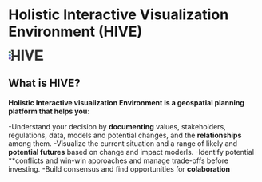 # Holistic Interactive Visualization Environment (HIVE)

![](images/HIVE-logo-small.png)
## What is HIVE?

**Holistic Interactive visualization Environment is a geospatial planning platform that helps you**:

-Understand your decision by **documenting** values, stakeholders, regulations, data, models and potential changes, and the **relationships** among them.
-Visualize the current situation and a range of likely and **potential futures** based on change and impact moderls.
-Identify potential **conflicts and win-win approaches and manage trade-offs before investing.
-Build consensus and find opportunities for **colaboration**

